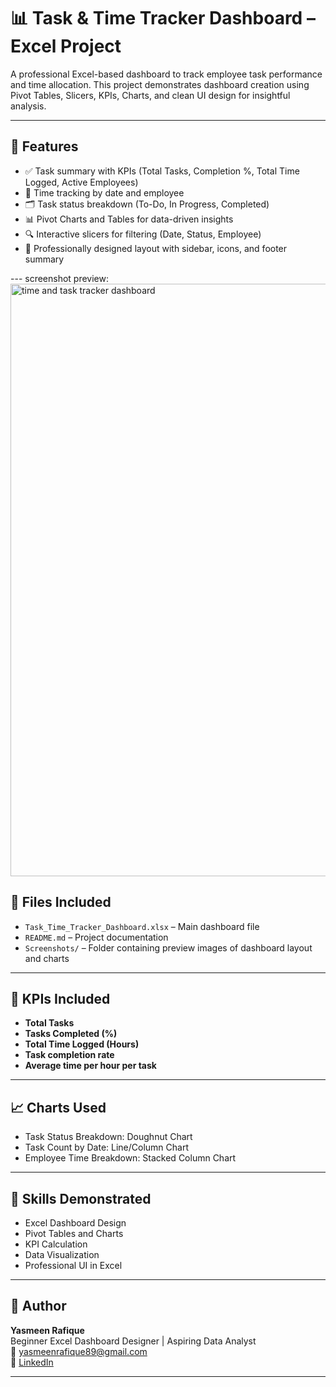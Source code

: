 # 📊 Task & Time Tracker Dashboard – Excel Project

A professional Excel-based dashboard to track employee task performance and time allocation. This project demonstrates dashboard creation using Pivot Tables, Slicers, KPIs, Charts, and clean UI design for insightful analysis.

---

## 📌 Features

- ✅ Task summary with KPIs (Total Tasks, Completion %, Total Time Logged, Active Employees)
- 📅 Time tracking by date and employee
- 🗂️ Task status breakdown (To-Do, In Progress, Completed)
- 📊 Pivot Charts and Tables for data-driven insights
- 🔍 Interactive slicers for filtering (Date, Status, Employee)
- 🎨 Professionally designed layout with sidebar,  icons, and footer summary

--- screenshot preview:<img width="948" alt="time and task tracker dashboard" src="https://github.com/user-attachments/assets/3de1300b-8f0a-432d-853c-f34fb7d67ce0" />



## 📁 Files Included

- `Task_Time_Tracker_Dashboard.xlsx` – Main dashboard file
- `README.md` – Project documentation
- `Screenshots/` – Folder containing preview images of dashboard layout and charts

---

## 🎯 KPIs Included

- **Total Tasks**
- **Tasks Completed (%)**
- **Total Time Logged (Hours)**
- **Task completion rate**
- **Average time per hour per task**
---

## 📈 Charts Used

- Task Status Breakdown: Doughnut Chart  
- Task Count by Date: Line/Column Chart  
- Employee Time Breakdown: Stacked Column Chart  

---

## 🧠 Skills Demonstrated

- Excel Dashboard Design  
- Pivot Tables and Charts  
- KPI Calculation  
- Data Visualization  
- Professional UI in Excel  

---

## 📌 Author

**Yasmeen Rafique**  
Beginner Excel Dashboard Designer | Aspiring Data Analyst  
📧 yasmeenrafique89@gmail.com  
🔗 [LinkedIn ](www.linkedin.com/in/yasmeen-rafique)

---






